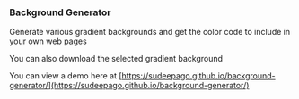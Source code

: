 ### Background Generator

Generate various gradient backgrounds and get the color code to include in your own web pages

You can also download the selected gradient background

You can view a demo here at [https://sudeepago.github.io/background-generator/](https://sudeepago.github.io/background-generator/)
